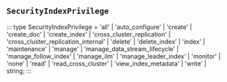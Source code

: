 ## `SecurityIndexPrivilege`
:::
type SecurityIndexPrivilege = 'all' | 'auto_configure' | 'create' | 'create_doc' | 'create_index' | 'cross_cluster_replication' | 'cross_cluster_replication_internal' | 'delete' | 'delete_index' | 'index' | 'maintenance' | 'manage' | 'manage_data_stream_lifecycle' | 'manage_follow_index' | 'manage_ilm' | 'manage_leader_index' | 'monitor' | 'none' | 'read' | 'read_cross_cluster' | 'view_index_metadata' | 'write' | string;
:::
